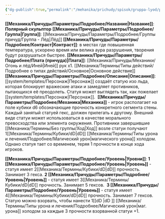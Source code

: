 ```yaml
---
{"dg-publish":true,"permalink":"/mehanika/prichudy/spisok/gruppa-lyod/polyarnyj-skulptor/"}
---
```


**[[Механика/Причуды/Параметры/Подробнее/Название\|Название]]**: **Полярный скульптор**
**[[Механика/Причуды/Параметры/Подробнее/Группа\|Группа]]**: [[Механика/Причуды/Параметры/Подробнее/Группы причуд/Группа - Лёд\|Лёд]] 
**[[Механика/Причуды/Параметры/Подробнее/Контраст\|Контраст]]**: в местах где повышенная температура, ускорено время или велика аура разрушения, творения будут разрушаться быстрее.
**[[Механика/Причуды/Параметры/Подробнее/Плата (причуда)\|Плата]]**: [[Механика/Причуды/Механики/Огонь и лёд/Иней\|Иней]] рук х1. [[Механика/Термины/Типы действий/Подробнее о типах действий/Основное\|Основное действие]]
**[[Механика/Причуды/Параметры/Подробнее/Описание\|Описание]]**: [[system/templates/Персонаж\|Персонаж]] создаёт статую изо льда, которая блокирует вражеские атаки и замедляет противников, пытающихся её преодолеть. Статуя может выглядеть так, как пожелает [[system/templates/Персонаж\|Персонаж]]. 
**[[Механика/Причуды/Параметры/Подробнее/Механика\|Механика]]** - игрок располагает на поле кубики d6 обозначающие прочность конкретного сегмента стены. Каждый занятый статуей гекс, должен прилегать к другому. Внешний виде статуи может использоваться в качестве морального превосходства или элемента окружения. Противники завершившие [[Механика/Термины/Без группы/Ход\|Ход]] возле статуи получают 1[[Механика/Термины/Кубики/dD\|dD]] [[Механика/Термины/Типы урона и лечения/Подробнее/Магический урон\|магического урона]] холодом. Однако статуя тает со временем, теряя 1 прочности в конце хода игроков. 

**[[Механика/Причуды/Параметры/Подробнее/Уровень\|Уровни]]**:
**1 [[Механика/Причуды/Параметры/Подробнее/Уровень\|Уровень]]** - статуя имеет 2[[Механика/Термины/Кубики/dD\|dD]] прочность. Занимает 3 гекса.
**2 [[Механика/Причуды/Параметры/Подробнее/Уровень\|Уровень]]** - статуя имеет 3[[Механика/Термины/Кубики/dD\|dD]] прочность. Занимает 5 гексов. 
**3 [[Механика/Причуды/Параметры/Подробнее/Уровень\|Уровень]]** - статуя имеет 4[[Механика/Термины/Кубики/dD\|dD]] прочность. Занимает 7 гексов. Статую можно взорвать, чтобы нанести 1[[dD \|dD ]] [[Механика/Термины/Типы урона и лечения/Подробнее/Магический урон\|маг. урона]] холодом за каждые 3 прочности взорванной статуи +1.
